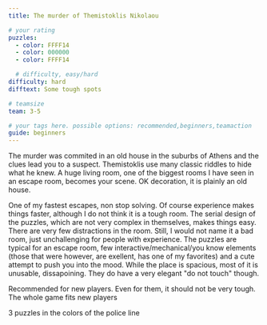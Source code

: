 ```yaml
---
title: The murder of Themistoklis Nikolaou

# your rating
puzzles:
  - color: FFFF14
  - color: 000000
  - color: FFFF14

  # difficulty, easy/hard
difficulty: hard
difftext: Some tough spots

# teamsize
team: 3-5

# your tags here. possible options: recommended,beginners,teamaction
guide: beginners
---
```


The murder was commited in an old house in the suburbs of Athens and the clues lead you to a suspect. Themistoklis use many classic riddles to hide what he knew. A huge living room, one of the biggest rooms
I have seen in an escape room, becomes your scene. OK decoration, it is plainly an old house.

One of my fastest escapes, non stop solving.
Of course experience makes things faster, although I do not think it is a tough room. The serial design of the puzzles, which are not very complex in themselves, makes things easy.
There are very few distractions in the room. Still, I would not name it a bad room, just unchallenging for people with experience. The puzzles are typical for an escape room,
few interactive/mechanical/you know elements (those that were however, are exellent, has one of my favorites) and a cute attempt to push you into the mood. While the place is spacious, most of it
is unusable, dissapoining. They do have a very elegant "do not touch" though.

Recommended for new players. Even for them, it should not be very tough. The whole game fits new players

3 puzzles in the colors of the police line
